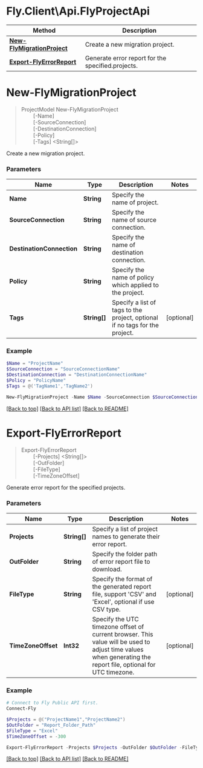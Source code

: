 # Fly.Client\Api.FlyProjectApi

Method | Description
------------- | -------------
[**New-FlyMigrationProject**](FlyProjectApi.md#new-flymigrationproject) | Create a new migration project.
[**Export-FlyErrorReport**](FlyProjectApi.md#export-flyerrorreport) | Generate error report for the specified.projects.

<a name="New-FlyMigrationProject"></a>
# **New-FlyMigrationProject**
> ProjectModel New-FlyMigrationProject<br>
> &nbsp;&nbsp;&nbsp;&nbsp;&nbsp;&nbsp;&nbsp;&nbsp;[-Name] <String><br>
> &nbsp;&nbsp;&nbsp;&nbsp;&nbsp;&nbsp;&nbsp;&nbsp;[-SourceConnection] <String><br>
> &nbsp;&nbsp;&nbsp;&nbsp;&nbsp;&nbsp;&nbsp;&nbsp;[-DestinationConnection] <String><br>
> &nbsp;&nbsp;&nbsp;&nbsp;&nbsp;&nbsp;&nbsp;&nbsp;[-Policy] <String><br>
> &nbsp;&nbsp;&nbsp;&nbsp;&nbsp;&nbsp;&nbsp;&nbsp;[-Tags] <String[]><br>

Create a new migration project.

### Parameters

Name | Type | Description  | Notes
------------- | ------------- | ------------- | -------------
 **Name** | **String**| Specify the name of project. 
 **SourceConnection** | **String**| Specify the name of source connection. 
 **DestinationConnection** | **String**| Specify the name of destination connection. 
 **Policy** | **String**| Specify the name of policy which applied to the project. 
 **Tags** | **String[]**| Specify a list of tags to the project, optional if no tags for the project. | [optional]

### Example
```powershell
$Name = "ProjectName" 
$SourceConnection = "SourceConnectionName" 
$DestinationConnection = "DestinationConnectionName" 
$Policy = "PolicyName" 
$Tags = @('TagName1','TagName2') 

New-FlyMigrationProject -Name $Name -SourceConnection $SourceConnection -DestinationConnection $DestinationConnection -Policy $Policy -Tags $Tags
```
[[Back to top]](#) [[Back to API list]](FlyApi.md#documentation-for-cmdlets) [[Back to README]](../README.md)

<a name="Export-FlyErrorReport"></a>
# **Export-FlyErrorReport**
> Export-FlyErrorReport<br>
> &nbsp;&nbsp;&nbsp;&nbsp;&nbsp;&nbsp;&nbsp;&nbsp;[-Projects] <String[]><br>
> &nbsp;&nbsp;&nbsp;&nbsp;&nbsp;&nbsp;&nbsp;&nbsp;[-OutFolder] <String><br>
> &nbsp;&nbsp;&nbsp;&nbsp;&nbsp;&nbsp;&nbsp;&nbsp;[-FileType] <String><br>
> &nbsp;&nbsp;&nbsp;&nbsp;&nbsp;&nbsp;&nbsp;&nbsp;[-TimeZoneOffset] <Int32><br>

Generate error report for the specified projects.

### Parameters

Name | Type | Description  | Notes
------------- | ------------- | ------------- | -------------
 **Projects** | **String[]**| Specify a list of project names to generate their error report. 
 **OutFolder** | **String**| Specify the folder path of error report file to download. 
 **FileType** | **String**| Specify the format of the generated report file, support 'CSV' and 'Excel', optional if use CSV type. | [optional]
 **TimeZoneOffset** | **Int32**| Specify the UTC timezone offset of current browser. This value will be used to adjust time values when generating the report file, optional for UTC timezone. | [optional]

### Example
```powershell
# Connect to Fly Public API first.
Connect-Fly

$Projects = @("ProjectName1","ProjectName2") 
$OutFolder = "Report_Folder_Path" 
$FileType = "Excel" 
$TimeZoneOffset = -300 

Export-FlyErrorReport -Projects $Projects -OutFolder $OutFolder -FileType $FileType -TimeZoneOffset $TimeZoneOffset
```

[[Back to top]](#) [[Back to API list]](FlyApi.md#documentation-for-cmdlets) [[Back to README]](../README.md)
